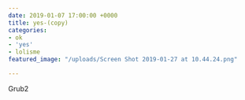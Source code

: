 ```yaml
---
date: 2019-01-07 17:00:00 +0000
title: yes-(copy)
categories:
- ok
- 'yes'
- lolisme
featured_image: "/uploads/Screen Shot 2019-01-27 at 10.44.24.png"

---
```

Grub2